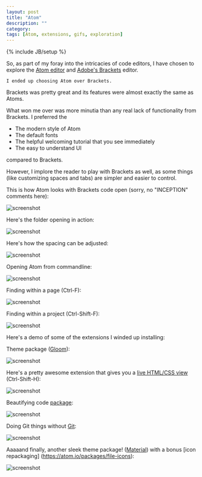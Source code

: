 ```yaml
---
layout: post
title: "Atom"
description: ""
category: 
tags: [Atom, extensions, gifs, exploration]
---
```

{% include JB/setup %}

So, as part of my foray into the intricacies of code editors, I have chosen to explore
the [Atom editor](https://atom.io/) and [Adobe's Brackets](http://brackets.io/) editor.

`I ended up choosing Atom over Brackets.`

Brackets was pretty great and its features were almost exactly the same as Atoms.

What won me over was more minutia than any real lack of functionality from Brackets.
I preferred the

* The modern style of Atom
* The default fonts
* The helpful welcoming tutorial that you see immediately
* The easy to understand UI

compared to Brackets.

However, I implore the reader to play with Brackets as well, as
some things (like customizing spaces and tabs) are simpler and easier to control.

This is how Atom looks with Brackets code open (sorry, no "INCEPTION" comments here):

![screenshot](../../../../images/atombrackets.png)


Here's the folder opening in action:

![screenshot](../../../../images/openfolder.gif)

Here's how the spacing can be adjusted:

![screenshot](../../../../images/spaces.gif)

Opening Atom from commandline:

![screenshot](../../../../images/Commandline.gif)

Finding within a page (Ctrl-F):

![screenshot](../../../../images/findinpage.gif)

Finding within a project (Ctrl-Shift-F):

![screenshot](../../../../images/findinproject.gif)

Here's a demo of some of the extensions I winded up installing:

Theme package ([Gloom](https://atom.io/themes/gloom)):

![screenshot](../../../../images/theme.gif)

Here's a pretty awesome extension that gives you a [live HTML/CSS view](https://atom.io/packages/atom-html-preview) (Ctrl-Shift-H):

![screenshot](../../../../images/liveview.gif)

Beautifying code [package](https://atom.io/packages/atom-beautify):

![screenshot](../../../../images/beautifier.gif)

Doing Git things without [Git](https://atom.io/packages/git-plus):

![screenshot](../../../../images/gitwithoutgit.gif)

Aaaaand finally, another sleek theme package! ([Material](https://atom.io/themes/material-ui)) with a bonus [icon repackaging] (https://atom.io/packages/file-icons):

![screenshot](../../../../images/material.gif)
